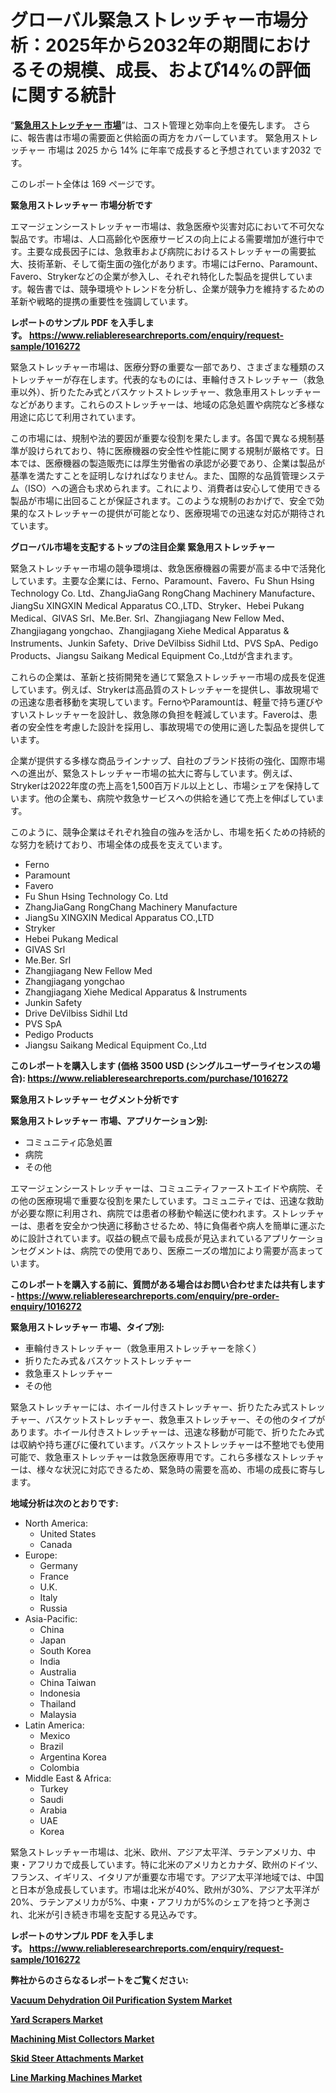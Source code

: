 <p><h1>グローバル緊急ストレッチャー市場分析：2025年から2032年の期間におけるその規模、成長、および14%の評価に関する統計</h1></p><p>&ldquo;<strong><a href="https://www.reliableresearchreports.com/emergency-stretcher-r1016272?utm_campaign=110&utm_medium=9&utm_source=Github&utm_content=ia&utm_term=20022025&utm_id=emergency-stretcher">緊急用ストレッチャー 市場</a></strong>&rdquo;は、コスト管理と効率向上を優先します。 さらに、報告書は市場の需要面と供給面の両方をカバーしています。 緊急用ストレッチャー 市場は 2025 から 14% に年率で成長すると予想されています2032 です。</p>
<p>このレポート全体は 169 ページです。</p>
<p><strong>緊急用ストレッチャー 市場分析です</strong></p>
<p><p>エマージェンシーストレッチャー市場は、救急医療や災害対応において不可欠な製品です。市場は、人口高齢化や医療サービスの向上による需要増加が進行中です。主要な成長因子には、急救車および病院におけるストレッチャーの需要拡大、技術革新、そして衛生面の強化があります。市場にはFerno、Paramount、Favero、Strykerなどの企業が参入し、それぞれ特化した製品を提供しています。報告書では、競争環境やトレンドを分析し、企業が競争力を維持するための革新や戦略的提携の重要性を強調しています。</p></p>
<p><strong>レポートのサンプル PDF を入手します。&nbsp;<a href="https://www.reliableresearchreports.com/enquiry/request-sample/1016272?utm_campaign=110&utm_medium=9&utm_source=Github&utm_content=ia&utm_term=20022025&utm_id=emergency-stretcher">https://www.reliableresearchreports.com/enquiry/request-sample/1016272</a></strong></p>
<p><p>緊急ストレッチャー市場は、医療分野の重要な一部であり、さまざまな種類のストレッチャーが存在します。代表的なものには、車輪付きストレッチャー（救急車以外）、折りたたみ式とバスケットストレッチャー、救急車用ストレッチャーなどがあります。これらのストレッチャーは、地域の応急処置や病院など多様な用途に応じて利用されています。</p><p>この市場には、規制や法的要因が重要な役割を果たします。各国で異なる規制基準が設けられており、特に医療機器の安全性や性能に関する規制が厳格です。日本では、医療機器の製造販売には厚生労働省の承認が必要であり、企業は製品が基準を満たすことを証明しなければなりません。また、国際的な品質管理システム（ISO）への適合も求められます。これにより、消費者は安心して使用できる製品が市場に出回ることが保証されます。このような規制のおかげで、安全で効果的なストレッチャーの提供が可能となり、医療現場での迅速な対応が期待されています。</p></p>
<p><strong>グローバル市場を支配するトップの注目企業 緊急用ストレッチャー</strong></p>
<p><p>緊急ストレッチャー市場の競争環境は、救急医療機器の需要が高まる中で活発化しています。主要な企業には、Ferno、Paramount、Favero、Fu Shun Hsing Technology Co. Ltd、ZhangJiaGang RongChang Machinery Manufacture、JiangSu XINGXIN Medical Apparatus CO.,LTD、Stryker、Hebei Pukang Medical、GIVAS Srl、Me.Ber. Srl、Zhangjiagang New Fellow Med、Zhangjiagang yongchao、Zhangjiagang Xiehe Medical Apparatus & Instruments、Junkin Safety、Drive DeVilbiss Sidhil Ltd、PVS SpA、Pedigo Products、Jiangsu Saikang Medical Equipment Co.,Ltdが含まれます。</p><p>これらの企業は、革新と技術開発を通じて緊急ストレッチャー市場の成長を促進しています。例えば、Strykerは高品質のストレッチャーを提供し、事故現場での迅速な患者移動を実現しています。FernoやParamountは、軽量で持ち運びやすいストレッチャーを設計し、救急隊の負担を軽減しています。Faveroは、患者の安全性を考慮した設計を採用し、事故現場での使用に適した製品を提供しています。</p><p>企業が提供する多様な商品ラインナップ、自社のブランド技術の強化、国際市場への進出が、緊急ストレッチャー市場の拡大に寄与しています。例えば、Strykerは2022年度の売上高を1,500百万ドル以上とし、市場シェアを保持しています。他の企業も、病院や救急サービスへの供給を通じて売上を伸ばしています。</p><p>このように、競争企業はそれぞれ独自の強みを活かし、市場を拓くための持続的な努力を続けており、市場全体の成長を支えています。</p></p>
<p><ul><li>Ferno</li><li>Paramount</li><li>Favero</li><li>Fu Shun Hsing Technology Co. Ltd</li><li>ZhangJiaGang RongChang Machinery Manufacture</li><li>JiangSu XINGXIN Medical Apparatus CO.,LTD</li><li>Stryker</li><li>Hebei Pukang Medical</li><li>GIVAS Srl</li><li>Me.Ber. Srl</li><li>Zhangjiagang New Fellow Med</li><li>Zhangjiagang yongchao</li><li>Zhangjiagang Xiehe Medical Apparatus & Instruments</li><li>Junkin Safety</li><li>Drive DeVilbiss Sidhil Ltd</li><li>PVS SpA</li><li>Pedigo Products</li><li>Jiangsu Saikang Medical Equipment Co.,Ltd</li></ul></p>
<p><strong>このレポートを購入します (価格 3500 USD (シングルユーザーライセンスの場合):&nbsp;<a href="https://www.reliableresearchreports.com/purchase/1016272?utm_campaign=110&utm_medium=9&utm_source=Github&utm_content=ia&utm_term=20022025&utm_id=emergency-stretcher">https://www.reliableresearchreports.com/purchase/1016272</a></strong></p>
<p><strong>緊急用ストレッチャー セグメント分析です</strong></p>
<p><strong>緊急用ストレッチャー 市場、アプリケーション別:</strong></p>
<p><ul><li>コミュニティ応急処置</li><li>病院</li><li>その他</li></ul></p>
<p><p>エマージェンシーストレッチャーは、コミュニティファーストエイドや病院、その他の医療現場で重要な役割を果たしています。コミュニティでは、迅速な救助が必要な際に利用され、病院では患者の移動や輸送に使われます。ストレッチャーは、患者を安全かつ快適に移動させるため、特に負傷者や病人を簡単に運ぶために設計されています。収益の観点で最も成長が見込まれているアプリケーションセグメントは、病院での使用であり、医療ニーズの増加により需要が高まっています。</p></p>
<p><strong>このレポートを購入する前に、質問がある場合はお問い合わせまたは共有します - <a href="https://www.reliableresearchreports.com/enquiry/pre-order-enquiry/1016272?utm_campaign=110&utm_medium=9&utm_source=Github&utm_content=ia&utm_term=20022025&utm_id=emergency-stretcher">https://www.reliableresearchreports.com/enquiry/pre-order-enquiry/1016272</a></strong></p>
<p><strong>緊急用ストレッチャー 市場、タイプ別:</strong></p>
<p><ul><li>車輪付きストレッチャー（救急車用ストレッチャーを除く）</li><li>折りたたみ式＆バスケットストレッチャー</li><li>救急車ストレッチャー</li><li>その他</li></ul></p>
<p><p>緊急ストレッチャーには、ホイール付きストレッチャー、折りたたみ式ストレッチャー、バスケットストレッチャー、救急車ストレッチャー、その他のタイプがあります。ホイール付きストレッチャーは、迅速な移動が可能で、折りたたみ式は収納や持ち運びに優れています。バスケットストレッチャーは不整地でも使用可能で、救急車ストレッチャーは救急医療専用です。これら多様なストレッチャーは、様々な状況に対応できるため、緊急時の需要を高め、市場の成長に寄与します。</p></p>
<p><strong>地域分析は次のとおりです:</strong></p>
<p><ul>
    <li>
        North America:
        <ul>
            <li>United States</li>
            <li>Canada</li>
        </ul>
    </li>
    <li>
        Europe:
        <ul>
            <li>Germany</li>
            <li>France</li>
            <li>U.K.</li>
            <li>Italy</li>
            <li>Russia</li>
        </ul>
    </li>
    <li>
        Asia-Pacific:
        <ul>
            <li>China</li>
            <li>Japan</li>
            <li>South Korea</li>
            <li>India</li>
            <li>Australia</li>
            <li>China Taiwan</li>
            <li>Indonesia</li>
            <li>Thailand</li>
            <li>Malaysia</li>
        </ul>
    </li>
    <li>
        Latin America:
        <ul>
            <li>Mexico</li>
            <li>Brazil</li>
            <li>Argentina Korea</li>
            <li>Colombia</li>
        </ul>
    </li>
    <li>
        Middle East & Africa:
        <ul>
            <li>Turkey</li>
            <li>Saudi</li>
            <li>Arabia</li>
            <li>UAE</li>
            <li>Korea</li>
        </ul>
    </li>
    </ul></p>
<p><p>緊急ストレッチャー市場は、北米、欧州、アジア太平洋、ラテンアメリカ、中東・アフリカで成長しています。特に北米のアメリカとカナダ、欧州のドイツ、フランス、イギリス、イタリアが重要な市場です。アジア太平洋地域では、中国と日本が急成長しています。市場は北米が40%、欧州が30%、アジア太平洋が20%、ラテンアメリカが5%、中東・アフリカが5%のシェアを持つと予測され、北米が引き続き市場を支配する見込みです。</p></p>
<p><strong>レポートのサンプル PDF を入手します。&nbsp;<a href="https://www.reliableresearchreports.com/enquiry/request-sample/1016272?utm_campaign=110&utm_medium=9&utm_source=Github&utm_content=ia&utm_term=20022025&utm_id=emergency-stretcher">https://www.reliableresearchreports.com/enquiry/request-sample/1016272</a></strong></p>
<p><strong></strong></p>
<p><strong></strong></p>
<p><strong></strong></p>
<p><strong></strong></p>
<p><strong>弊社からのさらなるレポートをご覧ください:</strong></p>
<p><strong><p><a href="https://github.com/sadimsamid/Market-Research-Report-List-1/blob/main/vacuum-dehydration-oil-purification-system-market.md?utm_campaign=110&utm_medium=9&utm_source=Github&utm_content=ia&utm_term=20022025&utm_id=emergency-stretcher">Vacuum Dehydration Oil Purification System Market</a></p><p><a href="https://github.com/boysabotzoc/Market-Research-Report-List-1/blob/main/yard-scrapers-market.md?utm_campaign=110&utm_medium=9&utm_source=Github&utm_content=ia&utm_term=20022025&utm_id=emergency-stretcher">Yard Scrapers Market</a></p><p><a href="https://github.com/penecorodz74/Market-Research-Report-List-1/blob/main/machining-mist-collectors-market.md?utm_campaign=110&utm_medium=9&utm_source=Github&utm_content=ia&utm_term=20022025&utm_id=emergency-stretcher">Machining Mist Collectors Market</a></p><p><a href="https://github.com/ivetasyizhi/Market-Research-Report-List-1/blob/main/skid-steer-attachments-market.md?utm_campaign=110&utm_medium=9&utm_source=Github&utm_content=ia&utm_term=20022025&utm_id=emergency-stretcher">Skid Steer Attachments Market</a></p><p><a href="https://github.com/aistraasinyo/Market-Research-Report-List-1/blob/main/line-marking-machines-market.md?utm_campaign=110&utm_medium=9&utm_source=Github&utm_content=ia&utm_term=20022025&utm_id=emergency-stretcher">Line Marking Machines Market</a></p></strong></p>